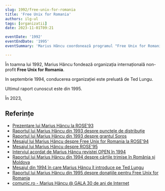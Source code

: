 ```yaml
---
slug: 1992/free-unix-for-romania
title: 'Free Unix for Romania'
authors: ilg-ul
tags: [organizatii]
date: 2023-11-01T09:21

eventDate: '1992'
eventEndDate: '1995'
eventSummary: 'Marius Hâncu coordonează programul "Free Unix for Romania"'

---
```


În toamna lui 1992, Marius Hâncu fondează organizația internațională non-profit
**Free Unix for Romania**.

<!-- truncate -->

In septembrie 1994, conducerea organizației este preluată de Ted Lungu.

Ultimul raport cunoscut este din 1995.

În 2023,

## Referințe

- [Prezentare lui Marius Hâncu la ROSE'93](/blog/hancu-mesaj-free-unix-rose93/)
- [Raportul lui Marius Hâncu din 1993 despre punctele de distribuție](/blog/hancu-distribution-centers/)
- [Raportul lui Marius Hâncu din 1993 despre grantul Soros](/blog/hancu-soros-grant/)
- [Mesajul lui Marius Hâncu despre Free Unix for Romania la ROSE'94](/blog/hancu-mesaj-free-unix-rose94/)
- [Mesajul lui Marius Hâncu despre ROSE'95](/blog/hancu-mesaj-jsq-rose95/)
- [Interviul acordat de Marius Hâncu revistei OPEN în 1994](/blog/hancu-interviu-revista-open/)
- [Raportul lui Marius Hâncu din 1994 despre cărțile trimise în România și Moldova](/blog/hancu-soros-books/)
- [Mesajul din 1994 în care Marius Hâncu îl introduce pe Ted Lungu](/blog/hancu-mesaj-ted-lungu/)
- [Raportul lui Marius Hâncu din 1995 despre donațiile pentru Free Unix for Romania](/blog/hancu-donation-drive)
- [comunic.ro - Marius Hâncu @ GALA 30 de ani de Internet](https://comunic.ro/marius-hancu-gala-30-de-ani-de-internet-ro-free-unix-for-romania-movement-managed-to-associate-people-of-great-talents-who-forgot-their-personal-interest-in-the-interest-of-a-modern-romania-i/)
